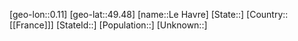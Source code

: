 ﻿---
location: [49.48,0.11]
type: City
tags:
- geo/City


SpocWebEntityId: 31893
isDeleted: false
confidential: public

---
[geo-lon::0.11]
[geo-lat::49.48]
[name::Le Havre]
[State::]
[Country::[[France]]]
[StateId::]
[Population::]
[Unknown::]

